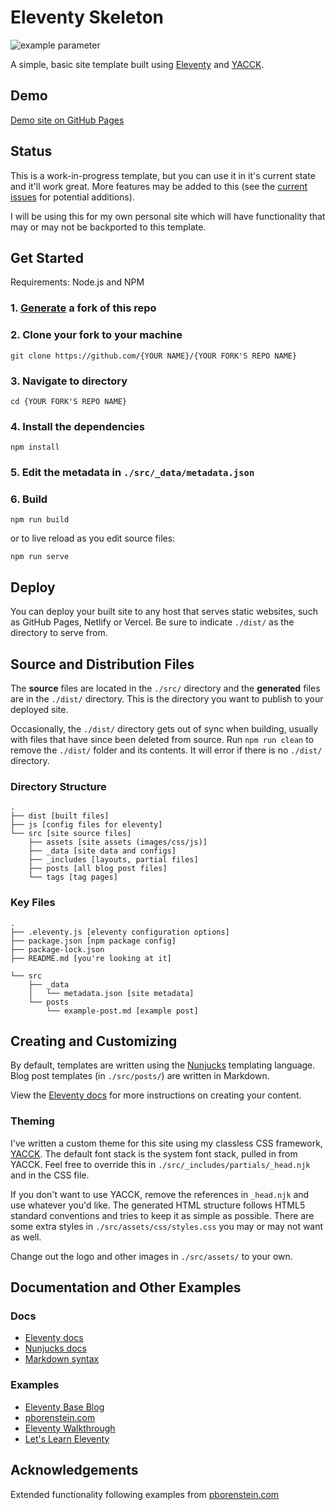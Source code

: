 # Eleventy Skeleton

![example parameter](https://github.com/sphars/eleventy-skeleton/actions/workflows/build.yml/badge.svg)

A simple, basic site template built using [Eleventy](https://www.11ty.dev/) and [YACCK](https://sphars.github.io/yacck/).

## Demo
[Demo site on GitHub Pages](https://sphars.github.io/eleventy-skeleton/)  

## Status

This is a work-in-progress template, but you can use it in it's current state and it'll work great. More features may be added to this (see the [current issues](https://github.com/sphars/eleventy-skeleton/issues) for potential additions).

I will be using this for my own personal site which will have functionality that may or may not be backported to this template.

## Get Started

Requirements: Node.js and NPM

### 1. [Generate](https://github.com/sphars/eleventy-skeleton/generate) a fork of this repo 

### 2. Clone your fork to your machine
```
git clone https://github.com/{YOUR NAME}/{YOUR FORK'S REPO NAME}
```

### 3. Navigate to directory
```
cd {YOUR FORK'S REPO NAME}
```

### 4. Install the dependencies
```
npm install
```

### 5. Edit the metadata in `./src/_data/metadata.json`

### 6. Build
```
npm run build
```

or to live reload as you edit source files:
```
npm run serve
```

## Deploy

You can deploy your built site to any host that serves static websites, such as GitHub Pages, Netlify or Vercel. Be sure to indicate `./dist/` as the directory to serve from.

## Source and Distribution Files

The **source** files are located in the `./src/` directory and the **generated** files are in the `./dist/` directory. This is the directory you want to publish to your deployed site.

Occasionally, the `./dist/` directory gets out of sync when building, usually with files that have since been deleted from source. Run `npm run clean` to remove the `./dist/` folder and its contents. It will error if there is no `./dist/` directory. 

### Directory Structure

```
.
├── dist [built files]  
├── js [config files for eleventy]
└── src [site source files]
    ├── assets [site assets (images/css/js)]
    ├── _data [site data and configs]
    ├── _includes [layouts, partial files]
    ├── posts [all blog post files]
    └── tags [tag pages]
```

### Key Files

```
.
├── .eleventy.js [eleventy configuration options]
├── package.json [npm package config]
├── package-lock.json
├── README.md [you're looking at it]

└── src
    ├── _data
    │   └── metadata.json [site metadata]
    └── posts
        └── example-post.md [example post]
```

## Creating and Customizing

By default, templates are written using the [Nunjucks](https://mozilla.github.io/nunjucks/) templating language. Blog post templates (in `./src/posts/`) are written in Markdown. 

View the [Eleventy docs](https://www.11ty.dev/docs/) for more instructions on creating your content.

### Theming

I've written a custom theme for this site using my classless CSS framework, [YACCK](https://sphars.github.io/yacck/). The default font stack is the system font stack, pulled in from YACCK. Feel free to override this in `./src/_includes/partials/_head.njk` and in the CSS file.

If you don't want to use YACCK, remove the references in `_head.njk` and use whatever you'd like. The generated HTML structure follows HTML5 standard conventions and tries to keep it as simple as possible. There are some extra styles in `./src/assets/css/styles.css` you may or may not want as well.

Change out the logo and other images in `./src/assets/` to your own.

## Documentation and Other Examples

### Docs
* [Eleventy docs](https://www.11ty.dev/docs/) 
* [Nunjucks docs](https://mozilla.github.io/nunjucks/)
* [Markdown syntax](https://www.markdownguide.org/)

### Examples
* [Eleventy Base Blog](https://github.com/11ty/eleventy-base-blog) 
* [pborenstein.com](https://github.com/pborenstein/pborenstein.com)
* [Eleventy Walkthrough](https://rphunt.github.io/eleventy-walkthrough/)
* [Let's Learn Eleventy](https://www.learnwithjason.dev/let-s-learn-eleventy)

## Acknowledgements
Extended functionality following examples from [pborenstein.com](https://github.com/pborenstein/pborenstein.com)
